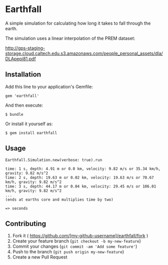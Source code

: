 # Earthfall

A simple simulation for calculating how long it takes to fall through the earth.

The simulation uses a linear interpolation of the PREM dataset:

http://gps-staging-storage.cloud.caltech.edu.s3.amazonaws.com/people_personal_assets/dla/DLApepi81.pdf

## Installation

Add this line to your application's Gemfile:

    gem 'earthfall'

And then execute:

    $ bundle

Or install it yourself as:

    $ gem install earthfall

## Usage

	Earthfall.Simulation.new(verbose: true).run

	time: 1 s, depth: 4.91 m or 0.0 km, velocity: 9.82 m/s or 35.34 km/h, gravity: 9.82 m/s^2
	time: 2 s, depth: 19.63 m or 0.02 km, velocity: 19.63 m/s or 70.67 km/h, gravity: 9.82 m/s^2
	time: 3 s, depth: 44.17 m or 0.04 km, velocity: 29.45 m/s or 106.01 km/h, gravity: 9.82 m/s^2
	...
	(ends at earths core and multiplies time by two)

	=> seconds

## Contributing

1. Fork it ( https://github.com/[my-github-username]/earthfall/fork )
2. Create your feature branch (`git checkout -b my-new-feature`)
3. Commit your changes (`git commit -am 'Add some feature'`)
4. Push to the branch (`git push origin my-new-feature`)
5. Create a new Pull Request

